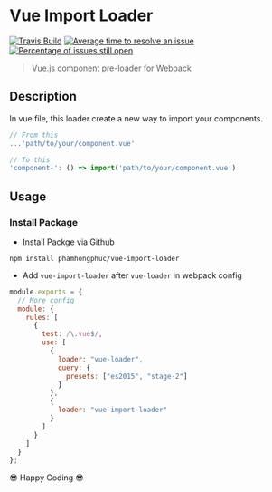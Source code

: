 # Vue Import Loader

[![Travis Build](https://travis-ci.org/phamhongphuc/vue-import-loader.svg?branch=master)](https://travis-ci.org/phamhongphuc/vue-import-loader/builds "Most recent build") [![Average time to resolve an issue](http://isitmaintained.com/badge/resolution/phamhongphuc/vue-import-loader.svg)](https://github.com/phamhongphuc/vue-import-loader/issues "Average time to resolve an issue") [![Percentage of issues still open](http://isitmaintained.com/badge/open/phamhongphuc/vue-import-loader.svg)](https://github.com/phamhongphuc/vue-import-loader/issues "Percentage of issues still open")

> Vue.js component pre-loader for Webpack

## Description

In vue file, this loader create a new way to import your components.

```js
// From this
...'path/to/your/component.vue'

// To this
'component-': () => import('path/to/your/component.vue')
```

## Usage

### Install Package

* Install Packge via Github

`npm install phamhongphuc/vue-import-loader`

* Add `vue-import-loader` after `vue-loader` in webpack config

```js
module.exports = {
  // More config
  module: {
    rules: [
      {
        test: /\.vue$/,
        use: [
          {
            loader: "vue-loader",
            query: {
              presets: ["es2015", "stage-2"]
            }
          },
          {
            loader: "vue-import-loader"
          }
        ]
      }
    ]
  }
};
```

😎 Happy Coding 😎
